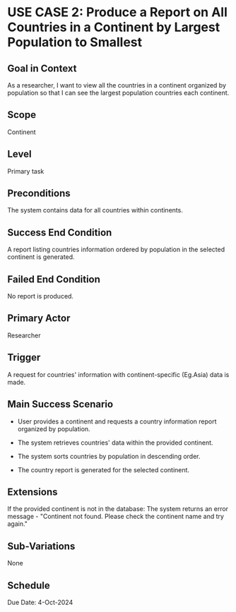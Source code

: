 # USE CASE 2: Produce a Report on All Countries in a Continent by Largest Population to Smallest

## Goal in Context

As a researcher, I want to view all the countries in a continent organized by population so that I can see the largest
population countries each continent.

## Scope

Continent

## Level

Primary task

## Preconditions

The system contains data for all countries within continents.

## Success End Condition

A report listing countries information ordered by population in the selected continent is generated.

## Failed End Condition

No report is produced.

## Primary Actor

Researcher

## Trigger

A request for countries' information with continent-specific (Eg.Asia) data is made.

## Main Success Scenario

- User provides a continent and requests a country information report organized by population.

- The system retrieves countries' data within the provided continent.

- The system sorts countries by population in descending order.

- The country report is generated for the selected continent.

## Extensions

If the provided continent is not in the database: The system returns an error message - "Continent not found. Please
check the continent name and try again."

## Sub-Variations

None

## Schedule

Due Date: 4-Oct-2024
